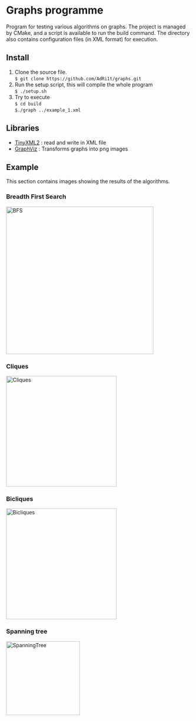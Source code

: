 # Graphs programme

Program for testing various algorithms on graphs. The project is managed by CMake, and a script is available to run the build command. The directory also contains configuration files (in XML format) for execution.

## Install

1. Clone the source file.  
`$ git clone https://github.com/AdRi1t/graphs.git`
2. Run the setup script, this will compile the whole program  
`$ ./setup.sh`
3. Try to execute  
`$ cd build`  
`$./graph ../example_1.xml`

## Libraries

- [TinyXML2](https://github.com/leethomason/tinyxml2) : read and write in XML file
- [GraphViz](https://graphviz.org/docs/library/) : Transforms graphs into png images

## Example

This section contains images showing the results of the algorithms.

### Breadth First Search

<img src="https://github.com/AdRi1t/Graphs/tree/main/git/BFS6.png" alt="BFS" width="400"/>

### Cliques

<img src="https://github.com/AdRi1t/Graphs/tree/main/git/Cliques.png" alt="Cliques" width="300"/>

### Bicliques

<img src="https://github.com/AdRi1t/Graphs/tree/main/git/graphs_8.png" alt="Bicliques" width="300"/>


### Spanning tree

<img src="https://github.com/AdRi1t/Graphs/tree/main/git/SpanningTree2.png" alt="SpanningTree" width="200"/>
